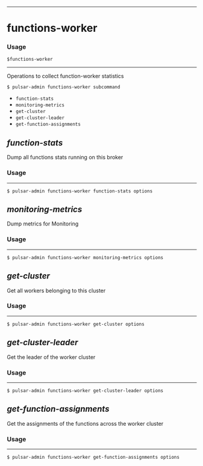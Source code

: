 ------------

# functions-worker

### Usage

`$functions-worker`

------------

Operations to collect function-worker statistics

```shell
$ pulsar-admin functions-worker subcommand
```

* `function-stats`
* `monitoring-metrics`
* `get-cluster`
* `get-cluster-leader`
* `get-function-assignments`

## <em>function-stats</em>

Dump all functions stats running on this broker

### Usage

------------

```shell
$ pulsar-admin functions-worker function-stats options
```

## <em>monitoring-metrics</em>

Dump metrics for Monitoring

### Usage

------------

```shell
$ pulsar-admin functions-worker monitoring-metrics options
```

## <em>get-cluster</em>

Get all workers belonging to this cluster

### Usage

------------

```shell
$ pulsar-admin functions-worker get-cluster options
```

## <em>get-cluster-leader</em>

Get the leader of the worker cluster

### Usage

------------

```shell
$ pulsar-admin functions-worker get-cluster-leader options
```

## <em>get-function-assignments</em>

Get the assignments of the functions across the worker cluster

### Usage

------------

```shell
$ pulsar-admin functions-worker get-function-assignments options
```



